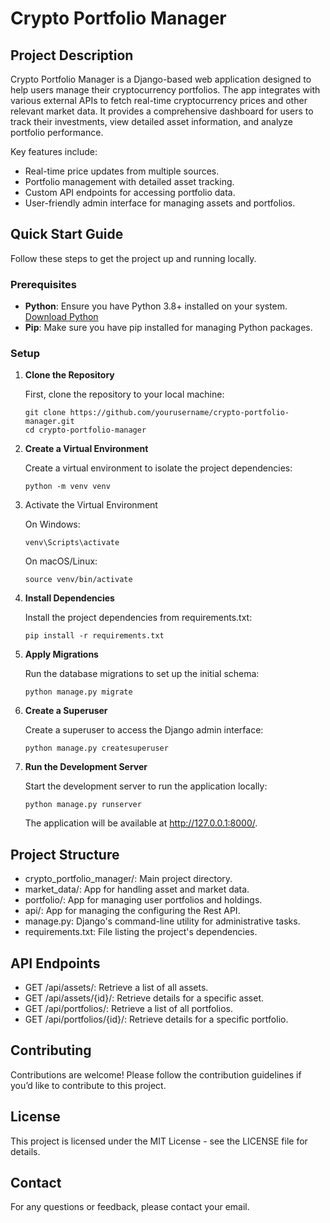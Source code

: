 # Crypto Portfolio Manager

## Project Description

Crypto Portfolio Manager is a Django-based web application designed to help users manage their cryptocurrency portfolios. The app integrates with various external APIs to fetch real-time cryptocurrency prices and other relevant market data. It provides a comprehensive dashboard for users to track their investments, view detailed asset information, and analyze portfolio performance.

Key features include:
- Real-time price updates from multiple sources.
- Portfolio management with detailed asset tracking.
- Custom API endpoints for accessing portfolio data.
- User-friendly admin interface for managing assets and portfolios.

## Quick Start Guide

Follow these steps to get the project up and running locally.

### Prerequisites

- **Python**: Ensure you have Python 3.8+ installed on your system. [Download Python](https://www.python.org/downloads/)
- **Pip**: Make sure you have pip installed for managing Python packages.

### Setup

1. **Clone the Repository**

   First, clone the repository to your local machine:
   ```
   git clone https://github.com/yourusername/crypto-portfolio-manager.git
   cd crypto-portfolio-manager
   ```

2. **Create a Virtual Environment**

   Create a virtual environment to isolate the project dependencies:
   ```
   python -m venv venv
   ```

3. Activate the Virtual Environment

    On Windows:
     ```
     venv\Scripts\activate
     ```
    
    On macOS/Linux:
     ```
     source venv/bin/activate
     ```

4. **Install Dependencies**

    Install the project dependencies from requirements.txt:
    ```
    pip install -r requirements.txt
    ```

5. **Apply Migrations**

    Run the database migrations to set up the initial schema:
    ```
    python manage.py migrate
    ```

6. **Create a Superuser**

    Create a superuser to access the Django admin interface:
    ```
    python manage.py createsuperuser
    ```

7. **Run the Development Server**

    Start the development server to run the application locally:
    ```
    python manage.py runserver
    ```
    The application will be available at http://127.0.0.1:8000/.

## Project Structure

- crypto_portfolio_manager/: Main project directory.
- market_data/: App for handling asset and market data.
- portfolio/: App for managing user portfolios and holdings.
- api/: App for managing the configuring the Rest API.
- manage.py: Django's command-line utility for administrative tasks.
- requirements.txt: File listing the project's dependencies.

## API Endpoints

- GET /api/assets/: Retrieve a list of all assets.
- GET /api/assets/{id}/: Retrieve details for a specific asset.
- GET /api/portfolios/: Retrieve a list of all portfolios.
- GET /api/portfolios/{id}/: Retrieve details for a specific portfolio.


## Contributing
Contributions are welcome! Please follow the contribution guidelines if you’d like to contribute to this project.

## License
This project is licensed under the MIT License - see the LICENSE file for details.

## Contact
For any questions or feedback, please contact your email.









